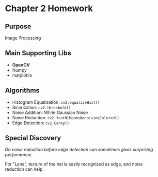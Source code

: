 # Chapter 2 Homework

## Purpose

Image Processing

## Main Supporting Libs

- **OpenCV**
- Numpy
- matplotlib

## Algorithms

- Histogram Equalization: `cv2.equalizeHist()`
- Binarization: `cv2.threshold()`
- Noise Addition: White Gaussian Noise
- Noise Reduction: `cv2.fastNlMeansDenoisingColored()`
- Edge Detection: `cv2.Canny()`

## Special Discovery

_Do noise reduction before edge detection can sometimes gives surprising performance._

For "Lena", texture of the hat is easily recognized as edge, and noise reduction can help.
